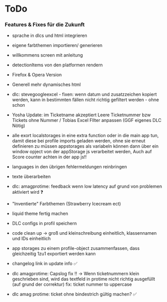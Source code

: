 # ToDo

### Features & Fixes für die Zukunft
 
- sprache in dlcs und html integrieren
- eigene farbthemen importieren/ generieren
- willkommens screen mit anleitung
- detectionItems von den platformen rendern
- Firefox & Opera Version
- Generell mehr dynamisches html
- dlc: stevegoogleexcel - fixen: wenn datum und zusatzzeichen kopiert werden, kann in bestimmten fällen nicht richtig gefiltert werden - ohne schon
- Yosha Update: im Ticketname akzeptiert Leere Ticketnummer bzw Tickets ohne Nummer / Tobias Excel FIlter anpassen 
(GGF eigenes DLC Nötig)

- alle exort localstorages in eine extra function oder in die main app tun, damit diese bei profile imports geladen werden, ohne sie erneut  definieren zu müssen 
    appstorages als variabeln können dann über ein window opject von der appStorage js verarbeitet werden,
    Auch auf Score counter achten in der app js‼️ 

- languages in den übrigen fehlermeldungen reinbringen
- texte überarbeiten
- dlc: amagprotime: feedback wenn low latency auf grund von problemen aktiviert wird ❓
- "Inventierte" Farbthemen (Strawberry Icecream ect)
- liquid theme fertig machen
- DLC configs in profil speichern
- code clean up -> groß und kleinschreibung einheitlich, klassennamen und IDs einheitlich
- app storages zu einem profile-object zusammenfassen, dass gleichzeitig 1zu1 exportiert werden kann
- changelog link in update info ✅
- dlc amagprotime: Capslog fix ‼️ -> Wenn ticketnummern klein geschrieben sind, wird das textfeld in protime nicht richtig ausgefüllt (auf grund der correktur)
    fix: ticket nummer to uppercase
- dlc amag protime: ticket ohne bindestrich gültig machen? ✅
